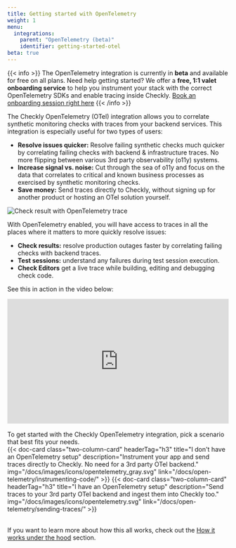 ```yaml
---
title: Getting started with OpenTelemetry
weight: 1
menu:
  integrations:
    parent: "OpenTelemetry (beta)"
    identifier: getting-started-otel
beta: true
---
```


{{< info >}}
The OpenTelemetry integration is currently in **beta** and available for free on all plans. 
Need help getting started? We offer a **free, 1:1 valet onboarding service** to help you instrument your stack with the 
correct OpenTelemetry SDKs and enable tracing inside Checkly. 
[Book an onboarding session right here](https://calendly.com/tim-nolet/checkly-open-telemetry)
{{< /info >}}

The Checkly OpenTelemetry (OTel) integration allows you to correlate synthetic monitoring checks with traces from your backend services. This integration is especially useful for two types of users:

- **Resolve issues quicker:** Resolve failing synthetic checks much quicker by correlating failing checks with backend & infrastructure traces. No more flipping between various 3rd party observability (o11y) systems.
- **Increase signal vs. noise:** Cut through the sea of o11y and focus on the data that correlates to critical and known business processes as exercised by synthetic monitoring checks.
- **Save money:** Send traces directly to Checkly, without signing up for another product or hosting an OTel solution yourself.

![Check result with OpenTelemetry trace](/docs/images/integrations/otel/otel_check_result.png)

With OpenTelemetry enabled, you will have access to traces in all the places where it matters to more quickly resolve issues:
- **Check results:** resolve production outages faster by correlating failing checks with backend traces.
- **Test sessions:** understand any failures during test session execution.
- **Check Editors** get a live trace while building, editing and debugging check code.

See this in action in the video below:

<div style="position: relative; padding-bottom: 56.25%; height: 0;"><iframe src="https://www.loom.com/embed/30c143388ba54e9ba6b665dfbfe0d295?sid=8ad8d273-b0bb-48ca-b456-1b137384b9de" frameborder="0" webkitallowfullscreen mozallowfullscreen allowfullscreen style="position: absolute; top: 0; left: 0; width: 100%; height: 100%;"></iframe></div>


<br>
To get started with the Checkly OpenTelemetry integration, pick a scenario that best fits your needs.

<div class="cards-list">
{{< doc-card
	  class="two-column-card"
	  headerTag="h3"
	  title="I don't have an OpenTelemetry setup"
	  description="Instrument your app and send traces directly to Checkly. No need for a 3rd party OTel backend."
	  img="/docs/images/icons/opentelemetry_gray.svg"
	  link="/docs/open-telemetry/instrumenting-code/"
>}}
{{< doc-card
	  class="two-column-card"
	  headerTag="h3"
	  title="I have an OpenTelemetry setup"
	  description="Send traces to your 3rd party OTel backend and ingest them into Checkly too."
	  img="/docs/images/icons/opentelemetry.svg"
	  link="/docs/open-telemetry/sending-traces/"
>}}
</div>

<br>

If you want to learn more about how this all works, check out the [How it works under the hood](/docs/open-telemetry/how-it-works/) section.

